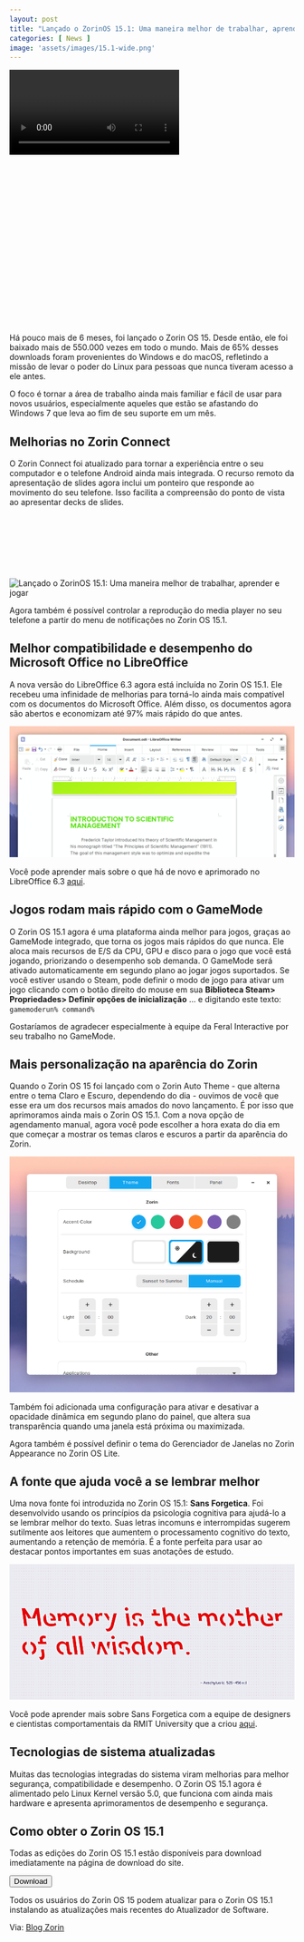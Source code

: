 ```yaml
---
layout: post
title: "Lançado o ZorinOS 15.1: Uma maneira melhor de trabalhar, aprender e jogar"
categories: [ News ]
image: 'assets/images/15.1-wide.png'
---
```


<video autoplay>
      <source src="https://assets.zorincdn.com/videos/15/ultimate.mp4" type="video/mp4">
</video> 

<!-- QUADRADO -->
<script async src="//pagead2.googlesyndication.com/pagead/js/adsbygoogle.js"></script>
<ins class="adsbygoogle"
style="display:inline-block;width:336px;height:280px"
data-ad-client="ca-pub-2838251107855362"
data-ad-slot="5351066970"></ins>
<script>
(adsbygoogle = window.adsbygoogle || []).push({});
</script>

Há pouco mais de 6 meses, foi lançado o Zorin OS 15. Desde então, ele foi baixado mais de 550.000 vezes em todo o mundo. Mais de 65% desses downloads foram provenientes do Windows e do macOS, refletindo a missão de levar o poder do Linux para pessoas que nunca tiveram acesso a ele antes.

O foco é tornar a área de trabalho ainda mais familiar e fácil de usar para novos usuários, especialmente aqueles que estão se afastando do Windows 7 que leva ao fim de seu suporte em um mês.

## Melhorias no Zorin Connect

O Zorin Connect foi atualizado para tornar a experiência entre o seu computador e o telefone Android ainda mais integrada. O recurso remoto da apresentação de slides agora inclui um ponteiro que responde ao movimento do seu telefone. Isso facilita a compreensão do ponto de vista ao apresentar decks de slides.

<!-- MINI ANÚNCIO -->
<script async src="//pagead2.googlesyndication.com/pagead/js/adsbygoogle.js"></script>
<!-- Games Root -->
<ins class="adsbygoogle"
style="display:inline-block;width:730px;height:95px"
data-ad-client="ca-pub-2838251107855362"
data-ad-slot="5351066970"></ins>
<script>
(adsbygoogle = window.adsbygoogle || []).push({});
</script>

![Lançado o ZorinOS 15.1: Uma maneira melhor de trabalhar, aprender e jogar](/assets/images/ZorinConnect-Slideshow.gif)

Agora também é possível controlar a reprodução do media player no seu telefone a partir do menu de notificações no Zorin OS 15.1.

## Melhor compatibilidade e desempenho do Microsoft Office no LibreOffice

A nova versão do LibreOffice 6.3 agora está incluída no Zorin OS 15.1. Ele recebeu uma infinidade de melhorias para torná-lo ainda mais compatível com os documentos do Microsoft Office. Além disso, os documentos agora são abertos e economizam até 97% mais rápido do que antes.

![Lançado o ZorinOS 15.1: Uma maneira melhor de trabalhar, aprender e jogar](/assets/images/LibreOffice.png)

Você pode aprender mais sobre o que há de novo e aprimorado no LibreOffice 6.3 [aqui](https://wiki.documentfoundation.org/ReleaseNotes/6.3).

## Jogos rodam mais rápido com o GameMode

O Zorin OS 15.1 agora é uma plataforma ainda melhor para jogos, graças ao GameMode integrado, que torna os jogos mais rápidos do que nunca. Ele aloca mais recursos de E/S da CPU, GPU e disco para o jogo que você está jogando, priorizando o desempenho sob demanda. O GameMode será ativado automaticamente em segundo plano ao jogar jogos suportados. Se você estiver usando o Steam, pode definir o modo de jogo para ativar um jogo clicando com o botão direito do mouse em sua **Biblioteca Steam> Propriedades> Definir opções de inicialização** ... e digitando este texto: `gamemoderun% command%`

Gostaríamos de agradecer especialmente à equipe da Feral Interactive por seu trabalho no GameMode.

<!-- RETANGULO LARGO 2 -->
<script async src="//pagead2.googlesyndication.com/pagead/js/adsbygoogle.js"></script>
<ins class="adsbygoogle"
style="display:block; text-align:center;"
data-ad-layout="in-article"
data-ad-format="fluid"
data-ad-client="ca-pub-2838251107855362"
data-ad-slot="8549252987"></ins>
<script>
(adsbygoogle = window.adsbygoogle || []).push({});
</script>

## Mais personalização na aparência do Zorin

Quando o Zorin OS 15 foi lançado com o Zorin Auto Theme - que alterna entre o tema Claro e Escuro, dependendo do dia - ouvimos de você que esse era um dos recursos mais amados do novo lançamento. É por isso que aprimoramos ainda mais o Zorin OS 15.1. Com a nova opção de agendamento manual, agora você pode escolher a hora exata do dia em que começar a mostrar os temas claros e escuros a partir da aparência do Zorin.

![Lançado o ZorinOS 15.1: Uma maneira melhor de trabalhar, aprender e jogar](/assets/images/ZorinAutoTheme-Manual.png)

Também foi adicionada uma configuração para ativar e desativar a opacidade dinâmica em segundo plano do painel, que altera sua transparência quando uma janela está próxima ou maximizada.

Agora também é possível definir o tema do Gerenciador de Janelas no Zorin Appearance no Zorin OS Lite.

## A fonte que ajuda você a se lembrar melhor

Uma nova fonte foi introduzida no Zorin OS 15.1: **Sans Forgetica**. Foi desenvolvido usando os princípios da psicologia cognitiva para ajudá-lo a se lembrar melhor do texto. Suas letras incomuns e interrompidas sugerem sutilmente aos leitores que aumentem o processamento cognitivo do texto, aumentando a retenção de memória. É a fonte perfeita para usar ao destacar pontos importantes em suas anotações de estudo.

<!-- RETANGULO LARGO -->
<script async src="https://pagead2.googlesyndication.com/pagead/js/adsbygoogle.js"></script>
<!-- Informat -->
<ins class="adsbygoogle"
style="display:block"
data-ad-client="ca-pub-2838251107855362"
data-ad-slot="2327980059"
data-ad-format="auto"
data-full-width-responsive="true"></ins>
<script>
(adsbygoogle = window.adsbygoogle || []).push({});
</script>

![Lançado o ZorinOS 15.1: Uma maneira melhor de trabalhar, aprender e jogar](/assets/images/Sans-Forgetica.png)

Você pode aprender mais sobre Sans Forgetica com a equipe de designers e cientistas comportamentais da RMIT University que a criou [aqui](https://sansforgetica.rmit/).

## Tecnologias de sistema atualizadas

Muitas das tecnologias integradas do sistema viram melhorias para melhor segurança, compatibilidade e desempenho. O Zorin OS 15.1 agora é alimentado pelo Linux Kernel versão 5.0, que funciona com ainda mais hardware e apresenta aprimoramentos de desempenho e segurança.

## Como obter o Zorin OS 15.1

Todas as edições do Zorin OS 15.1 estão disponíveis para download imediatamente na página de download do site.

<a href="https://zorinos.com/download/" target="_blank" rel="noreferrer noopener"><button type="button" class="btn btn-primary btn-lg">Download</button></a>

Todos os usuários do Zorin OS 15 podem atualizar para o Zorin OS 15.1 instalando as atualizações mais recentes do Atualizador de Software.


Via: [Blog Zorin](https://zoringroup.com/blog/2019/12/12/zorin-os-15-1-is-released-a-better-way-to-work-learn-and-play/)
